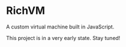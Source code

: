 # RichVM

A custom virtual machine built in JavaScript.

This project is in a very early state. Stay tuned!
